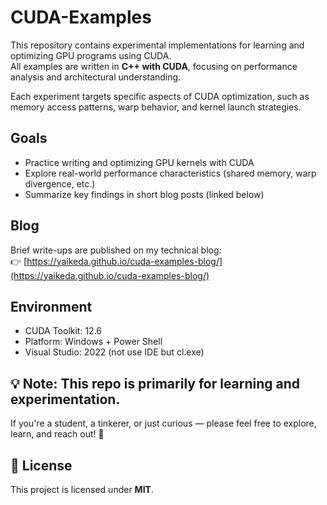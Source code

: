 # CUDA-Examples

This repository contains experimental implementations for learning and optimizing GPU programs using CUDA.  
All examples are written in **C++ with CUDA**, focusing on performance analysis and architectural understanding.

Each experiment targets specific aspects of CUDA optimization, such as memory access patterns, warp behavior, and kernel launch strategies.

## Goals

- Practice writing and optimizing GPU kernels with CUDA
- Explore real-world performance characteristics (shared memory, warp divergence, etc.)
- Summarize key findings in short blog posts (linked below)

## Blog

Brief write-ups are published on my technical blog:  
👉 [https://yaikeda.github.io/cuda-examples-blog/](https://yaikeda.github.io/cuda-examples-blog/)
## Environment

- CUDA Toolkit: 12.6
- Platform: Windows + Power Shell
- Visual Studio: 2022 (not use IDE but cl.exe)
<!--- Profiling: Nsight Systems / Nsight Compute-->

## 💡 Note: This repo is primarily for **learning and experimentation**.  
If you're a student, a tinkerer, or just curious — please feel free to explore, learn, and reach out! 🚀

## 📜 License

This project is licensed under **MIT**.
